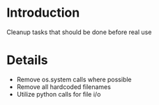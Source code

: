 # Introduction #

Cleanup tasks that should be done before real use


# Details #

  * Remove os.system calls where possible
  * Remove all hardcoded filenames
  * Utilize python calls for file i/o